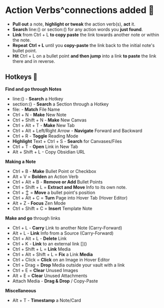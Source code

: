 # Action Verbs^connections added 🧭
- **Pull out** a note, **highlight or tweak** the action verb(s), **act** it.
- **Search** line:() or section:() for any action words you **just found**.
- **Link** from Ctrl + L **to copy paste** the link towards another note or within the note.
- **Repeat** **Ctrl + L** until you **copy-paste** the link back to the initial note's bullet point.
- **Hit** Ctrl + L on a bullet point **and **then** jump** into a link **to paste** the link there and in reverse.

## Hotkeys 🧭
**Find and go through Notes**
- line:() - **Search** a Hotkey 
- section:() - **Search** a Section through a Hotkey
- file: - **Match** File Name
- Ctrl + N - **Make** New Note
- Ctrl + Shift + N - **Make** New Canvas
- Ctrl + Alt + T - **Make** New Tab
- Ctrl + Alt + Left/Right Arrow - **Navigate** Forward and Backward
- Ctrl + R - **Toggle** Reading Mode
- **Highlight** Text + Ctrl + S - **Search** for Canvases/Files
- Ctrl + T - **Open** Link in New Tab
- Alt + Shift + L - Copy Obsidian URL

**Making a Note**
- Ctrl + B - **Make** Bullet Point or Checkbox
- Alt + V = **Bolden** an Action Verb
- Ctrl + Alt + B - **Remove or Add** Bullet Points
- Ctrl + Shift + L = **Extract and Move** Info to its own note.
- Ctrl + ↕ = **Move** a bullet point's position
- Ctrl + Alt + C = **Turn** Page into Hover Tab (Hover Editor)
- Alt + Z - **Focus** Zen Mode
- Ctrl + Shift + C = **Insert** Template Note

**Make and go** through links
- Ctrl + L - **Carry** Link to another Note (Carry-Forward)
- Alt + L - **Link** Info from a Source  (Carry-Forward)
- Ctrl + Alt + L - **Delete** Link
- Ctrl + K - **Link** to an external link []\()
- Ctrl + Shift + L = **Link** Media
- Ctrl + Alt + Shift + L = **Fix** a Link
**Media**
- Ctrl + Click = **Click** on an Image in Hover Editor
- Ctrl + Drag = **Drop** Media outside your vault with a link
- Ctrl + E = **Clear** Unused Images
- Alt + E = **Clear** Unused Attachments
- Attach Media - **Drag & Drop** / Copy-Paste

**Miscellaneous**
- Alt + T - **Timestamp** a Note/Card